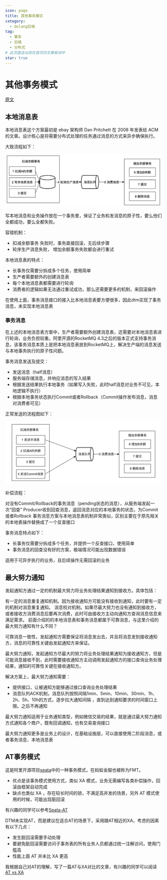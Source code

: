 ```yaml
---
icon: page
title: 其他事务模式
category:
  - Golang后端
tag:
  - 事务
  - 后端
  - 分布式
# 此页面会出现在首页的文章板块中
star: true
---
```

# 其他事务模式

[原文](https://dtm.pub/practice/other.html)

## 本地消息表

本地消息表这个方案最初是 ebay 架构师 Dan Pritchett 在 2008 年发表给 ACM 的文章。设计核心是将需要分布式处理的任务通过消息的方式来异步确保执行。

大致流程如下：

![local_msg_table](https://raw.githubusercontent.com/gqzcl/blog_image/master/20220607115012.png)

写本地消息和业务操作放在一个事务里，保证了业务和发消息的原子性，要么他们全都成功，要么全都失败。

容错机制：

* 扣减余额事务 失败时，事务直接回滚，无后续步骤
* 轮序生产消息失败， 增加余额事务失败都会进行重试

本地消息表的特点：

* 长事务仅需要分拆成多个任务，使用简单
* 生产者需要额外的创建消息表
* 每个本地消息表都需要进行轮询
* 消费者的逻辑如果无法通过重试成功，那么还需要更多的机制，来回滚操作

在使用上面，事务消息接口的接入比本地消息表要方便很多，因此dtm实现了事务消息，未实现本地消息表

### 事务消息

在上述的本地消息表方案中，生产者需要额外创建消息表，还需要对本地消息表进行轮询，业务负担较重。阿里开源的RocketMQ 4.3之后的版本正式支持事务消息，该事务消息本质上是把本地消息表放到RocketMQ上，解决生产端的消息发送与本地事务执行的原子性问题。

事务消息发送及提交：

* 发送消息（half消息）
* 服务端存储消息，并响应消息的写入结果
* 根据发送结果执行本地事务（如果写入失败，此时half消息对业务不可见，本地逻辑不执行）
* 根据本地事务状态执行Commit或者Rollback（Commit操作发布消息，消息对消费者可见）

正常发送的流程图如下：

![msg_trans](https://raw.githubusercontent.com/gqzcl/blog_image/master/20220607115036.png)

补偿流程：

对没有Commit/Rollback的事务消息（pending状态的消息），从服务端发起一次“回查” Producer收到回查消息，返回消息对应的本地事务的状态，为Commit或者Rollback 事务消息方案与本地消息表机制非常类似，区别主要在于原先相关的本地表操作替换成了一个反查接口

事务消息特点如下：

* 长事务仅需要分拆成多个任务，并提供一个反查接口，使用简单
* 事务消息的回查没有好的方案，极端情况可能出现数据错误

适用于可异步执行的业务，且后续操作无需回滚的业务

## 最大努力通知

发起通知方通过一定的机制最大努力将业务处理结果通知到接收方。具体包括：

有一定的消息重复通知机制。因为接收通知方可能没有接收到通知，此时要有一定的机制对消息重复通知。 消息校对机制。如果尽最大努力也没有通知到接收方，或者接收方消费消息后要再次消费，此时可由接收方主动向通知方查询消息信息来满足需求。 前面介绍的的本地消息表和事务消息都属于可靠消息，与这里介绍的最大努力通知有什么不同？

可靠消息一致性，发起通知方需要保证将消息发出去，并且将消息发到接收通知方，消息的可靠性关键由发起通知方来保证。

最大努力通知，发起通知方尽最大的努力将业务处理结果通知为接收通知方，但是可能消息接收不到，此时需要接收通知方主动调用发起通知方的接口查询业务处理结果，通知的可靠性关键在接收通知方。

解决方案上，最大努力通知需要：

* 提供接口，让被通知方能够通过接口查询业务处理结果
* 消息队列ACK机制，消息队列按照间隔1min、5min、10min、30min、1h、2h、5h、10h的方式，逐步拉大通知间隔 ，直到达到通知要求的时间窗口上限。之后不再通知

最大努力通知适用于业务通知类型，例如微信交易的结果，就是通过最大努力通知方式通知各个商户，既有回调通知，也有交易查询接口

最大努力通知更多是业务上的设计，在基础设施层，可以直接使用二阶段消息，或者事务消息、本地消息表

## AT事务模式

这是阿里开源项目[seata](https://github.com/seata/seata)中的一种事务模式，在蚂蚁金服也被称为FMT。

* 优点是该事务模式使用方式，类似 XA 模式，业务无需编写各类补偿操作，回滚由框架自动完成
* 缺点也类似 XA ，存在较长时间的锁，不满足高并发的场景，另外 AT 模式使用的时候，可能出现脏回滚

有兴趣的同学可以参考[Seata-AT](http://seata.io/zh-cn/docs/dev/mode/xa-mode.html)

DTM未实现AT，而是建议在适合AT的场景下，采用跟AT相近的XA，考虑的因素有以下几点：

* 发生脏回滚需要手动处理
* 要避免脏回滚需要访问子事务表的所有业务人员都通过统一注解访问，使用门槛高
* 性能上面 AT 并未比 XA 更高

我根据自己对AT的理解，写了一篇AT与XA对比的文章，有兴趣的同学可以阅读 [AT vs XA](https://dtm.pub/practice/at.html)
